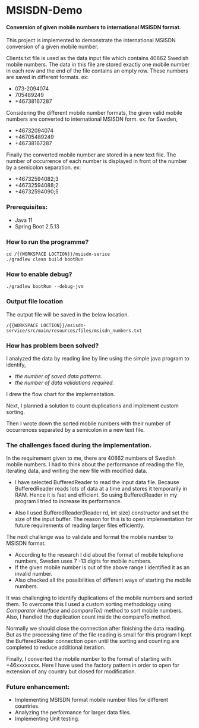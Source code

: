 # MSISDN-Demo
#### Conversion of given mobile numbers to international MSISDN format.

This project is implemented to demonstrate the international MSISDN conversion of a given mobile number.

Clients.txt file is used as the data input file which contains 40862 Swedish mobile numbers.
The data in this file are stored exactly one mobile number in each row and the end of the file contains an empty row. 
These numbers are saved in different formats.
ex: 
* 073-2094074
* 705489249
* +46738167287

Considering the different mobile number formats, the given valid mobile numbers are converted to international MSISDN form.
ex: for Sweden,
* +46732094074   
* +46705489249    
* +46738167287

Finally the converted mobile number are stored in a new text file. The number of occurrence of each number is displayed in front of the number by a semicolon separation.
ex:
* +46732594082;3
* +46732594088;2
* +46732594090;5



### Prerequisites:
   * Java 11
   * Spring Boot 2.5.13
   
   
### How to run the programme?
    cd /{{WORKSPACE LOCTION}}/msisdn-serice    
    ./gradlew clean build bootRun
  
### How to enable debug? 
	./gradlew bootRun --debug-jvm


### Output file location

The output file will be saved in the below location.

    /{{WORKSPACE LOCTION}}/msisdn-service/src/main/resources/files/msisdn_numbers.txt


### How has problem been solved?
I analyzed the data by reading line by line using the simple java program to identify,
- *the number of saved data patterns.*
- *the number of data validations required.*

I drew the flow chart for the implementation.

Next, I planned a solution to count duplications and implement custom sorting.

Then I wrote down the sorted mobile numbers with their number of occurrences separated by a semicolon in a new text file.
    
### The challenges faced during the implementation.

In the requirement given to me, there are 40862 numbers of Swedish mobile numbers. I had to think about the performance of reading the file, iterating data, and writing the new file with modified data.
* I have selected BufferedReader to read the input data file. Because BufferedReader reads lots of data at a time and stores it temporarily in RAM. Hence it is fast and efficient. So using BufferedReader in my program I tried to increase its performance.

* Also I used BufferedReader(Reader rd, int size) constructor and set the size of the input buffer. The reason for this is to open implementation for future requirements of reading larger files efficiently.

The next challenge was to validate and format the mobile number to MSISDN format.
* According to the research I did about the format of mobile telephone numbers, Sweden uses 7 -13 digits for mobile numbers. 
* If the given mobile number is out of the above range I identified it as an invalid number. 
* Also checked all the possibilities of different ways of starting the mobile numbers.

It was challenging to identify duplications of the mobile numbers and sorted them. To overcome this I used a custom sorting methodology using *Comparator interface* and *compareTo()* method to sort mobile numbers. Also, I handled the duplication count inside the compareTo method. 

 Normally we should close the connection after finishing the data reading. But as the processing time of the file reading is small for this program I kept the BufferedReader connection open until the sorting and counting are completed to reduce additional iteration.

Finally, I converted the mobile number to the format of starting with +46xxxxxxxx. Here I have used the factory pattern in order to open for extension of any country but closed for modification. 


### Future enhancement:

* Implementing  MSISDN format mobile number files for different countries.
* Analyzing the performance for larger data files.
* Implementing Unit testing.

